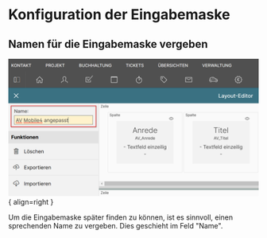 # Konfiguration der Eingabemaske

## Namen für die Eingabemaske vergeben

![Laoyut bearbeiten Name der Eingabemaske](./layout-bearbeiten-layoutname.png#small){ align=right }

Um die Eingabemaske später finden zu können, ist es sinnvoll, einen sprechenden Name zu vergeben. Dies geschieht im Feld "Name".

<div class="clear"></div>
